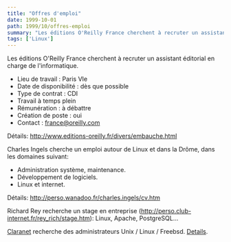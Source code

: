 ```yaml
---
title: "Offres d'emploi"
date: 1999-10-01
path: 1999/10/offres-emploi
summary: "Les éditions O'Reilly France cherchent à recruter un assistant éditorial en charge de l'informatique."
tags: ['Linux']
---
```


<P>Les éditions O'Reilly France cherchent à recruter un
assistant éditorial en charge de l'informatique.</P>

<UL>

<LI>Lieu de travail : Paris VIe
<LI>Date de disponibilité : dès que possible
<LI>Type de contrat : CDI
<LI>Travail à temps plein
<LI>Rémunération : à débattre
<LI>Création de poste : oui
<LI>Contact : <A HREF="mailto:france@oreilly.com">france@oreilly.com</A>
</UL>

<P>Détails: <A HREF="http://www.editions-oreilly.fr/divers/embauche.html">http://www.editions-oreilly.fr/divers/embauche.html</A></P>

<P>Charles Ingels cherche un emploi autour de Linux et dans la Drôme,
dans les domaines suivant:</P>

<UL>

<LI>Administration système, maintenance.
<LI>Développement de logiciels.
<LI>Linux et internet.
</UL>

<P>Détails: <A HREF="http://perso.wanadoo.fr/charles.ingels/cv.htm">http://perso.wanadoo.fr/charles.ingels/cv.htm</A></P>

<P>Richard Rey recherche un stage en entreprise (<A HREF="http://perso.club-internet.fr/rey_rich/stage.htm">http://perso.club-internet.fr/rey_rich/stage.htm</A>): Linux, Apache, PostgreSQL...</P>

<P>
<A HREF="http://www.claranet.fr/">Claranet</A>
recherche des administrateurs Unix / Linux / Freebsd.
<A HREF="http://www.claranet.fr/job/poste.phtml">Details</A>.
</P>


